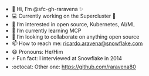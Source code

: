 - 👋 Hi, I’m @sfc-gh-raravena ✨
- 💻 Currently working on the Supercluster 💪
- 👀 I’m interested in open source, Kubernetes, AI/ML
- 🌱 I’m currently learning MCP
- 💞️ I’m looking to collaborate on anything open source
- 📫 How to reach me: ricardo.aravena@snowflake.com
- 😄 Pronouns: He/Him
- ⚡ Fun fact: I interviewed at Snowflake in 2014
- :octocat: Other one: https://github.com/raravena80
<!---
sfc-gh-raravena/sfc-gh-raravena is a ✨ special ✨ repository because its `README.md` (this file) appears on your GitHub profile.
You can click the Preview link to take a look at your changes.
--->
